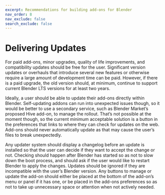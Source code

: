 ```yaml
---
excerpt: Recommendations for building add-ons for Blender
nav_order: 8
nav_exclude: false
search_exclude: false
---
```


# Delivering Updates

For paid add-ons, minor upgrades, quality of life improvements, and compatibility updates should be free for the user. Significant version updates or overhauls that introduce several new features or otherwise require a large amount of development time can be paid. However, if there is a paid upgrade, the old version should, at minimum, continue to support current Blender LTS versions for at least two years.

Ideally, a user should be able to update their add-ons directly within Blender. Self-updating addons can run into unexpected issues though, so it would be better to use a secondary service, such as Blender Market’s proposed Hive add-on, to manage the rollout. That’s not possible at the moment though, so the current minimum acceptable solution is a button in the preferences that links to where they can check for updates on the web. Add-ons should never automatically update as that may cause the user’s files to break unexpectedly.

Any updater system should display a changelog before an update is installed so that the user can decide if they want to accept the change or not. Checking should happen after Blender has started so as not to slow down the boot process, and should ask if the user would like to restart Blender to apply the changes. Updates should be ignored if they are incompatible with the user’s Blender version. Any buttons to manage or update the add-on should either be placed at the bottom of the add-on’s menu or panel if it has one, or be placed in the add-ons preferences so as not to take up unnecessary space or attention when not actively needed.